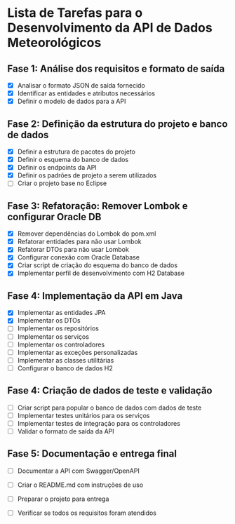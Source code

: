 # Lista de Tarefas para o Desenvolvimento da API de Dados Meteorológicos

## Fase 1: Análise dos requisitos e formato de saída
- [x] Analisar o formato JSON de saída fornecido
- [x] Identificar as entidades e atributos necessários
- [x] Definir o modelo de dados para a API

## Fase 2: Definição da estrutura do projeto e banco de dados
- [x] Definir a estrutura de pacotes do projeto
- [x] Definir o esquema do banco de dados
- [x] Definir os endpoints da API
- [x] Definir os padrões de projeto a serem utilizados
- [ ] Criar o projeto base no Eclipse

## Fase 3: Refatoração: Remover Lombok e configurar Oracle DB
- [x] Remover dependências do Lombok do pom.xml
- [x] Refatorar entidades para não usar Lombok
- [x] Refatorar DTOs para não usar Lombok
- [x] Configurar conexão com Oracle Database
- [x] Criar script de criação do esquema do banco de dados
- [x] Implementar perfil de desenvolvimento com H2 Database

## Fase 4: Implementação da API em Java
- [x] Implementar as entidades JPA
- [x] Implementar os DTOs
- [ ] Implementar os repositórios
- [ ] Implementar os serviços
- [ ] Implementar os controladores
- [ ] Implementar as exceções personalizadas
- [ ] Implementar as classes utilitárias
- [ ] Configurar o banco de dados H2

## Fase 4: Criação de dados de teste e validação
- [ ] Criar script para popular o banco de dados com dados de teste
- [ ] Implementar testes unitários para os serviços
- [ ] Implementar testes de integração para os controladores
- [ ] Validar o formato de saída da API

## Fase 5: Documentação e entrega final
- [ ] Documentar a API com Swagger/OpenAPI
- [ ] Criar o README.md com instruções de uso
- [ ] Preparar o projeto para entrega
- [ ] Verificar se todos os requisitos foram atendidos

